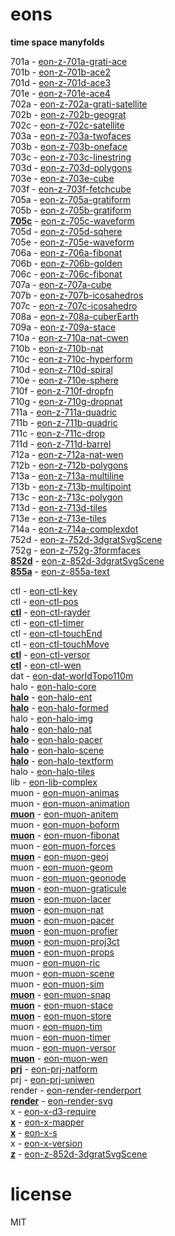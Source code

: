 # eons 

**time space manyfolds**   

701a - [eon-z-701a-grati-ace](https://sifbuilder.github.io/eons/eon-z-701a-grati-ace.html)   
701b - [eon-z-701b-ace2](https://sifbuilder.github.io/eons/eon-z-701b-ace2.html)   
701d - [eon-z-701d-ace3](https://sifbuilder.github.io/eons/eon-z-701d-ace3.html)   
701e - [eon-z-701e-ace4](https://sifbuilder.github.io/eons/eon-z-701e-ace4.html)   
702a - [eon-z-702a-grati-satellite](https://sifbuilder.github.io/eons/eon-z-702a-grati-satellite.html)   
702b - [eon-z-702b-geograt](https://sifbuilder.github.io/eons/eon-z-702b-geograt.html)   
702c - [eon-z-702c-satellite](https://sifbuilder.github.io/eons/eon-z-702c-satellite.html)   
703a - [eon-z-703a-twofaces](https://sifbuilder.github.io/eons/eon-z-703a-twofaces.html)   
703b - [eon-z-703b-oneface](https://sifbuilder.github.io/eons/eon-z-703b-oneface.html)   
703c - [eon-z-703c-linestring](https://sifbuilder.github.io/eons/eon-z-703c-linestring.html)   
703d - [eon-z-703d-polygons](https://sifbuilder.github.io/eons/eon-z-703d-polygons.html)   
703e - [eon-z-703e-cube](https://sifbuilder.github.io/eons/eon-z-703e-cube.html)   
703f - [eon-z-703f-fetchcube](https://sifbuilder.github.io/eons/eon-z-703f-fetchcube.html)   
705a - [eon-z-705a-gratiform](https://sifbuilder.github.io/eons/eon-z-705a-gratiform.html)   
705b - [eon-z-705b-gratiform](https://sifbuilder.github.io/eons/eon-z-705b-gratiform.html)   
**[705c](https://sifbuilder.github.io/eons/eon-z-705c-waveform.md)** - [eon-z-705c-waveform](https://sifbuilder.github.io/eons/eon-z-705c-waveform.html)   
705d - [eon-z-705d-sqhere](https://sifbuilder.github.io/eons/eon-z-705d-sqhere.html)   
705e - [eon-z-705e-waveform](https://sifbuilder.github.io/eons/eon-z-705e-waveform.html)   
706a - [eon-z-706a-fibonat](https://sifbuilder.github.io/eons/eon-z-706a-fibonat.html)   
706b - [eon-z-706b-golden](https://sifbuilder.github.io/eons/eon-z-706b-golden.html)   
706c - [eon-z-706c-fibonat](https://sifbuilder.github.io/eons/eon-z-706c-fibonat.html)   
707a - [eon-z-707a-cube](https://sifbuilder.github.io/eons/eon-z-707a-cube.html)   
707b - [eon-z-707b-icosahedros](https://sifbuilder.github.io/eons/eon-z-707b-icosahedros.html)   
707c - [eon-z-707c-icosahedro](https://sifbuilder.github.io/eons/eon-z-707c-icosahedro.html)   
708a - [eon-z-708a-cuberEarth](https://sifbuilder.github.io/eons/eon-z-708a-cuberEarth.html)   
709a - [eon-z-709a-stace](https://sifbuilder.github.io/eons/eon-z-709a-stace.html)   
710a - [eon-z-710a-nat-cwen](https://sifbuilder.github.io/eons/eon-z-710a-nat-cwen.html)   
710b - [eon-z-710b-nat](https://sifbuilder.github.io/eons/eon-z-710b-nat.html)   
710c - [eon-z-710c-hyperform](https://sifbuilder.github.io/eons/eon-z-710c-hyperform.html)   
710d - [eon-z-710d-spiral](https://sifbuilder.github.io/eons/eon-z-710d-spiral.html)   
710e - [eon-z-710e-sphere](https://sifbuilder.github.io/eons/eon-z-710e-sphere.html)   
710f - [eon-z-710f-dropfn](https://sifbuilder.github.io/eons/eon-z-710f-dropfn.html)   
710g - [eon-z-710g-dropnat](https://sifbuilder.github.io/eons/eon-z-710g-dropnat.html)   
711a - [eon-z-711a-quadric](https://sifbuilder.github.io/eons/eon-z-711a-quadric.html)   
711b - [eon-z-711b-quadric](https://sifbuilder.github.io/eons/eon-z-711b-quadric.html)   
711c - [eon-z-711c-drop](https://sifbuilder.github.io/eons/eon-z-711c-drop.html)   
711d - [eon-z-711d-barrel](https://sifbuilder.github.io/eons/eon-z-711d-barrel.html)   
712a - [eon-z-712a-nat-wen](https://sifbuilder.github.io/eons/eon-z-712a-nat-wen.html)   
712b - [eon-z-712b-polygons](https://sifbuilder.github.io/eons/eon-z-712b-polygons.html)   
713a - [eon-z-713a-multiline](https://sifbuilder.github.io/eons/eon-z-713a-multiline.html)   
713b - [eon-z-713b-multipoint](https://sifbuilder.github.io/eons/eon-z-713b-multipoint.html)   
713c - [eon-z-713c-polygon](https://sifbuilder.github.io/eons/eon-z-713c-polygon.html)   
713d - [eon-z-713d-tiles](https://sifbuilder.github.io/eons/eon-z-713d-tiles.html)   
713e - [eon-z-713e-tiles](https://sifbuilder.github.io/eons/eon-z-713e-tiles.html)   
714a - [eon-z-714a-complexdot](https://sifbuilder.github.io/eons/eon-z-714a-complexdot.html)   
752d - [eon-z-752d-3dgratSvgScene](https://sifbuilder.github.io/eons/eon-z-752d-3dgratSvgScene.html)   
752g - [eon-z-752g-3formfaces](https://sifbuilder.github.io/eons/eon-z-752g-3formfaces.html)   
**[852d](https://sifbuilder.github.io/eons/eon-z-852d-3dgratSvgScene.md)** - [eon-z-852d-3dgratSvgScene](https://sifbuilder.github.io/eons/eon-z-852d-3dgratSvgScene.html)   
**[855a](https://sifbuilder.github.io/eons/eon-z-855a-text.md)** - [eon-z-855a-text](https://sifbuilder.github.io/eons/eon-z-855a-text.html)   


ctl - [eon-ctl-key](https://sifbuilder.github.io/eons/eon-ctl-key.js)   
ctl - [eon-ctl-pos](https://sifbuilder.github.io/eons/eon-ctl-pos.js)   
**[ctl](https://sifbuilder.github.io/eons/eon-ctl-rayder.md)** - [eon-ctl-rayder](https://sifbuilder.github.io/eons/eon-ctl-rayder.js)   
ctl - [eon-ctl-timer](https://sifbuilder.github.io/eons/eon-ctl-timer.js)   
ctl - [eon-ctl-touchEnd](https://sifbuilder.github.io/eons/eon-ctl-touchEnd.js)   
ctl - [eon-ctl-touchMove](https://sifbuilder.github.io/eons/eon-ctl-touchMove.js)   
**[ctl](https://sifbuilder.github.io/eons/eon-ctl-versor.md)** - [eon-ctl-versor](https://sifbuilder.github.io/eons/eon-ctl-versor.js)   
**[ctl](https://sifbuilder.github.io/eons/eon-ctl-wen.md)** - [eon-ctl-wen](https://sifbuilder.github.io/eons/eon-ctl-wen.js)   
dat - [eon-dat-worldTopo110m](https://sifbuilder.github.io/eons/eon-dat-worldTopo110m.js)   
halo - [eon-halo-core](https://sifbuilder.github.io/eons/eon-halo-core.js)   
**[halo](https://sifbuilder.github.io/eons/eon-halo-ent.md)** - [eon-halo-ent](https://sifbuilder.github.io/eons/eon-halo-ent.js)   
**[halo](https://sifbuilder.github.io/eons/eon-halo-formed.md)** - [eon-halo-formed](https://sifbuilder.github.io/eons/eon-halo-formed.js)   
halo - [eon-halo-img](https://sifbuilder.github.io/eons/eon-halo-img.js)   
**[halo](https://sifbuilder.github.io/eons/eon-halo-nat.md)** - [eon-halo-nat](https://sifbuilder.github.io/eons/eon-halo-nat.js)   
**[halo](https://sifbuilder.github.io/eons/eon-halo-pacer.md)** - [eon-halo-pacer](https://sifbuilder.github.io/eons/eon-halo-pacer.js)   
**[halo](https://sifbuilder.github.io/eons/eon-halo-scene.md)** - [eon-halo-scene](https://sifbuilder.github.io/eons/eon-halo-scene.js)   
**[halo](https://sifbuilder.github.io/eons/eon-halo-textform.md)** - [eon-halo-textform](https://sifbuilder.github.io/eons/eon-halo-textform.js)   
halo - [eon-halo-tiles](https://sifbuilder.github.io/eons/eon-halo-tiles.js)   
lib - [eon-lib-complex](https://sifbuilder.github.io/eons/eon-lib-complex.js)   
muon - [eon-muon-animas](https://sifbuilder.github.io/eons/eon-muon-animas.js)   
muon - [eon-muon-animation](https://sifbuilder.github.io/eons/eon-muon-animation.js)   
**[muon](https://sifbuilder.github.io/eons/eon-muon-anitem.md)** - [eon-muon-anitem](https://sifbuilder.github.io/eons/eon-muon-anitem.js)   
muon - [eon-muon-boform](https://sifbuilder.github.io/eons/eon-muon-boform.js)   
**[muon](https://sifbuilder.github.io/eons/eon-muon-fibonat.md)** - [eon-muon-fibonat](https://sifbuilder.github.io/eons/eon-muon-fibonat.js)   
muon - [eon-muon-forces](https://sifbuilder.github.io/eons/eon-muon-forces.js)   
**[muon](https://sifbuilder.github.io/eons/eon-muon-geoj.md)** - [eon-muon-geoj](https://sifbuilder.github.io/eons/eon-muon-geoj.js)   
muon - [eon-muon-geom](https://sifbuilder.github.io/eons/eon-muon-geom.js)   
muon - [eon-muon-geonode](https://sifbuilder.github.io/eons/eon-muon-geonode.js)   
**[muon](https://sifbuilder.github.io/eons/eon-muon-graticule.md)** - [eon-muon-graticule](https://sifbuilder.github.io/eons/eon-muon-graticule.js)   
**[muon](https://sifbuilder.github.io/eons/eon-muon-lacer.md)** - [eon-muon-lacer](https://sifbuilder.github.io/eons/eon-muon-lacer.js)   
**[muon](https://sifbuilder.github.io/eons/eon-muon-nat.md)** - [eon-muon-nat](https://sifbuilder.github.io/eons/eon-muon-nat.js)   
**[muon](https://sifbuilder.github.io/eons/eon-muon-pacer.md)** - [eon-muon-pacer](https://sifbuilder.github.io/eons/eon-muon-pacer.js)   
**[muon](https://sifbuilder.github.io/eons/eon-muon-profier.md)** - [eon-muon-profier](https://sifbuilder.github.io/eons/eon-muon-profier.js)   
**[muon](https://sifbuilder.github.io/eons/eon-muon-proj3ct.md)** - [eon-muon-proj3ct](https://sifbuilder.github.io/eons/eon-muon-proj3ct.js)   
**[muon](https://sifbuilder.github.io/eons/eon-muon-props.md)** - [eon-muon-props](https://sifbuilder.github.io/eons/eon-muon-props.js)   
muon - [eon-muon-ric](https://sifbuilder.github.io/eons/eon-muon-ric.js)   
muon - [eon-muon-scene](https://sifbuilder.github.io/eons/eon-muon-scene.js)   
muon - [eon-muon-sim](https://sifbuilder.github.io/eons/eon-muon-sim.js)   
**[muon](https://sifbuilder.github.io/eons/eon-muon-snap.md)** - [eon-muon-snap](https://sifbuilder.github.io/eons/eon-muon-snap.js)   
**[muon](https://sifbuilder.github.io/eons/eon-muon-stace.md)** - [eon-muon-stace](https://sifbuilder.github.io/eons/eon-muon-stace.js)   
**[muon](https://sifbuilder.github.io/eons/eon-muon-store.md)** - [eon-muon-store](https://sifbuilder.github.io/eons/eon-muon-store.js)   
muon - [eon-muon-tim](https://sifbuilder.github.io/eons/eon-muon-tim.js)   
muon - [eon-muon-timer](https://sifbuilder.github.io/eons/eon-muon-timer.js)   
muon - [eon-muon-versor](https://sifbuilder.github.io/eons/eon-muon-versor.js)   
**[muon](https://sifbuilder.github.io/eons/eon-muon-wen.md)** - [eon-muon-wen](https://sifbuilder.github.io/eons/eon-muon-wen.js)   
**[prj](https://sifbuilder.github.io/eons/eon-prj-natform.md)** - [eon-prj-natform](https://sifbuilder.github.io/eons/eon-prj-natform.js)   
prj - [eon-prj-uniwen](https://sifbuilder.github.io/eons/eon-prj-uniwen.js)   
render - [eon-render-renderport](https://sifbuilder.github.io/eons/eon-render-renderport.js)   
**[render](https://sifbuilder.github.io/eons/eon-render-svg.md)** - [eon-render-svg](https://sifbuilder.github.io/eons/eon-render-svg.js)   
x - [eon-x-d3-require](https://sifbuilder.github.io/eons/eon-x-d3-require.js)   
**[x](https://sifbuilder.github.io/eons/eon-x-mapper.md)** - [eon-x-mapper](https://sifbuilder.github.io/eons/eon-x-mapper.js)   
**[x](https://sifbuilder.github.io/eons/eon-x-s.md)** - [eon-x-s](https://sifbuilder.github.io/eons/eon-x-s.js)   
x - [eon-x-version](https://sifbuilder.github.io/eons/eon-x-version.js)   
**[z](https://sifbuilder.github.io/eons/eon-z-852d-3dgratSvgScene.md)** - [eon-z-852d-3dgratSvgScene](https://sifbuilder.github.io/eons/eon-z-852d-3dgratSvgScene.js)   

# license  
MIT  
